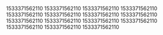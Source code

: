 1533371562110
1533371562110
1533371562110
1533371562110
1533371562110
1533371562110
1533371562110
1533371562110
1533371562110
1533371562110
1533371562110
1533371562110
1533371562110
1533371562110
1533371562110